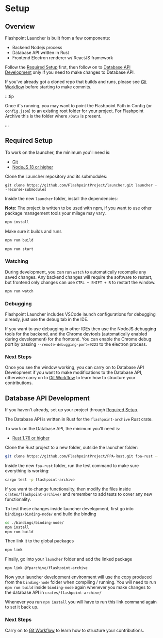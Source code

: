 # Setup

## Overview

Flashpoint Launcher is built from a few components:
- Backend Nodejs process
- Database API written in Rust
- Frontend Electron renderer w/ ReactJS framework

Follow the [Required Setup](#required-setup) first, then follow on to [Database API Development](#database-api-development) only if you need to make changes to Database API.

If you've already got a cloned repo that builds and runs, please see [Git Workflow](gitworkflow) before starting to make commits.

:::tip

Once it's running, you may want to point the Flashpoint Path in Config (or `config.json`) to an existing root folder for your project. For Flashpoint Archive this is the folder where `/Data` is present.

:::

## Required Setup

To work on the launcher, the minimum you'll need is:
- [Git](https://git-scm.com/downloads)
- [NodeJS 18 or higher](https://nodejs.org/)

Clone the Launcher repository and its submodules:

```
git clone https://github.com/FlashpointProject/launcher.git launcher --recurse-submodules
```

Inside the new `launcher` folder, install the dependencies:

**Note:** The project is written to be used with npm, if you want to use other package management tools your milage may vary.

```bash
npm install
```

Make sure it builds and runs

```bash
npm run build
```

```bash
npm run start
```

### Watching

During development, you can run `watch` to automatically recompile any saved changes. Any backend changes will require the software to restart, but frontend only changes can use `CTRL + SHIFT + R` to restart the window.

```bash
npm run watch
```

### Debugging

Flashpoint Launcher includes VSCode launch configurations for debugging already, just use the debug tab in the IDE.

If you want to use debugging in other IDEs then use the NodeJS debugging tools for the backend, and the Chrome devtools (automatically enabled during development) for the frontend. You can enable the Chrome debug port by passing `--remote-debugging-port=9223` to the electron process.

### Next Steps

Once you see the window working, you can carry on to Database API Development if you want to make modifications to the Database API, otherwise carry on to [Git Workflow](gitworkflow) to learn how to structure your contributions.

## Database API Development

If you haven't already, set up your project through [Required Setup](#required-setup).

The Database API is written in Rust for the `flashpoint-archive` Rust crate.

To work on the Database API, the minimum you'll need is:
- [Rust 1.76 or higher](https://www.rust-lang.org/)

Clone the Rust project to a new folder, outside the launcher folder:
```bash
git clone https://github.com/FlashpointProject/FPA-Rust.git fpa-rust --recurse-submodules
```

Inside the new `fpa-rust` folder, run the test command to make sure everything is working:
```bash
cargo test -p flashpoint-archive
```

If you want to change functionality, then modify the files inside `crates/flashpoint-archive/` and remember to add tests to cover any new functionality.

To test these changes inside launcher development, first go into `bindings/binding-node/` and build the binding

```bash
cd ./bindings/binding-node/
npm install
npm run build
```

Then link it to the global packages

```bash
npm link
```

Finally, go into your `launcher` folder and add the linked package
```
npm link @fparchive/flashpoint-archive
```

Now your launcher development environment will use the copy produced from the `binding-node` folder when compiling / running. You will need to run `npm run build` inside `binding-node` again whenever you make changes to the database API in `crates/flashpoint-archive/`

Whenever you run `npm install` you will have to run this link command again to set it back up.

### Next Steps

Carry on to [Git Workflow](gitworkflow) to learn how to structure your contributions.